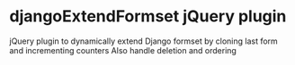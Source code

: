 djangoExtendFormset jQuery plugin
=================================

jQuery plugin to dynamically extend Django formset by cloning last form and incrementing counters
Also handle deletion and ordering


